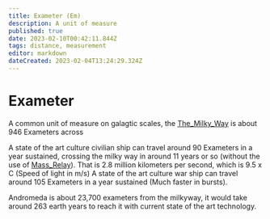 ```yaml
---
title: Exameter (Em) 
description: A unit of measure
published: true
date: 2023-02-10T00:42:11.844Z
tags: distance, measurement
editor: markdown
dateCreated: 2023-02-04T13:24:29.324Z
---
```


# Exameter
A common unit of measure on galagtic scales, the [The_Milky_Way](/The_Milky_Way) is about 946 Exameters across

A state of the art culture civilian ship can travel around 90 Exameters in a year sustained, crossing the milky way in around 11 years or so (without the use of [Mass_Relay](/Mass_Relay)).
That is 2.8 million kilometers per second, which is 9.5 x C (Speed of light in m/s)
A state of the art culture war ship can travel around 105 Exameters in a year sustained (Much faster in bursts).

Andromeda is about 23,700 exameters from the milkyway, it would take around 263 earth years to reach it with current state of the art technology. 

